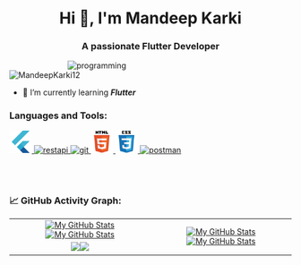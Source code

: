 <h1 align="center">Hi 👋, I'm Mandeep Karki</h1>
<h3 align="center">A passionate Flutter Developer</h3>
<img align="right" alt="programming" width="400" src="https://images.squarespace-cdn.com/content/v1/5769fc401b631bab1addb2ab/1541580611624-TE64QGKRJG8SWAIUS7NS/ke17ZwdGBToddI8pDm48kPoswlzjSVMM-SxOp7CV59BZw-zPPgdn4jUwVcJE1ZvWQUxwkmyExglNqGp0IvTJZamWLI2zvYWH8K3-s_4yszcp2ryTI0HqTOaaUohrI8PI6FXy8c9PWtBlqAVlUS5izpdcIXDZqDYvprRqZ29Pw0o/coding-freak.gif">

<p align="left"> <img src="https://komarev.com/ghpvc/?username=dkc1549&label=Profile%20views&color=0e75b6&style=flat" alt="MandeepKarki12" /> </p>

- 🌱 I’m currently learning ***Flutter***

<h3 align="left">Languages and Tools:</h3>
<p align="left">
  <!-- Flutter -->
  <a href="https://flutter.dev" target="_blank" rel="noreferrer">
    <img src="https://raw.githubusercontent.com/devicons/devicon/master/icons/flutter/flutter-original.svg" alt="flutter" width="40" height="40"/>
  </a>
  
  <!-- REST API -->
  <a href="https://restfulapi.net/" target="_blank" rel="noreferrer">
    <img src="https://img.icons8.com/external-outline-juicy-fish/60/000000/external-api-coding-and-development-outline-outline-juicy-fish.png" alt="restapi" width="40" height="40"/>
  </a>

  
  <!-- Git -->
  <a href="https://git-scm.com/" target="_blank" rel="noreferrer">
    <img src="https://www.vectorlogo.zone/logos/git-scm/git-scm-icon.svg" alt="git" width="40" height="40"/>
  </a>
  
  <!-- HTML -->
  <a href="https://www.w3.org/html/" target="_blank" rel="noreferrer">
    <img src="https://raw.githubusercontent.com/devicons/devicon/master/icons/html5/html5-original-wordmark.svg" alt="html5" width="40" height="40"/>
  </a>
  
  <!-- CSS -->
  <a href="https://www.w3schools.com/css/" target="_blank" rel="noreferrer">
    <img src="https://raw.githubusercontent.com/devicons/devicon/master/icons/css3/css3-original-wordmark.svg" alt="css3" width="40" height="40"/>
  </a>
  
  <!-- Postman -->
  <a href="https://postman.com" target="_blank" rel="noreferrer">
    <img src="https://www.vectorlogo.zone/logos/getpostman/getpostman-icon.svg" alt="postman" width="40" height="40"/>
  </a>
</p>


</br></br>
### 📈 GitHub Activity Graph:
<table>
    <tr>
        <td align="center"><a href="https://github.com/MandeepKarki12#gh-light-mode-only"><img src="https://github-readme-stats.vercel.app/api?username=MandeepKarki12&show_icons=true" alt="My GitHub Stats"/></a><a href="https://github.com/MandeepKarki12#gh-dark-mode-only"><img src="https://github-readme-stats.vercel.app/api?username=MandeepKarki12&show_icons=true&theme=tokyonight" alt="My GitHub Stats"/></a></td>
        <td rowspan="2" align="center"><a href="https://github.com/MandeepKarki12#gh-light-mode-only"><img src="https://github-readme-stats.vercel.app/api/top-langs/?username=MandeepKarki12&theme=default&langs_count=8#gh-light-mode-only" alt="My GitHub Stats"/></a><a href="https://github.com/MandeepKarki12#gh-dark-mode-only"><img src="https://github-readme-stats.vercel.app/api/top-langs/?username=MandeepKarki12&theme=tokyonight&langs_count=8#gh-dark-mode-only" alt="My GitHub Stats"/></a></td>
    </tr>
    <tr>
        <td align="center"><a href="https://github.com/Mandeepkarki12#gh-light-mode-only"><img src="https://github-readme-streak-stats.herokuapp.com/?user=MandeepKarki12&theme=default"/></a><a href="https://github.com/MandeepKarki12#gh-dark-mode-only"><img src="https://github-readme-streak-stats.herokuapp.com/?user=MandeepKarki12&theme=tokyonight"/></a></td>
    </tr>
    
</table>
